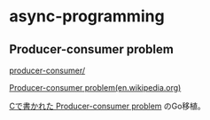 # async-programming

## Producer-consumer problem

[producer-consumer/](producer-consumer)

[Producer-consumer problem(en.wikipedia.org)](https://en.wikipedia.org/wiki/Producer%E2%80%93consumer_problem)

[Cで書かれた Producer-consumer problem](https://docs.oracle.com/cd/E19253-01/819-0390/sync-31/index.html) のGo移植。
